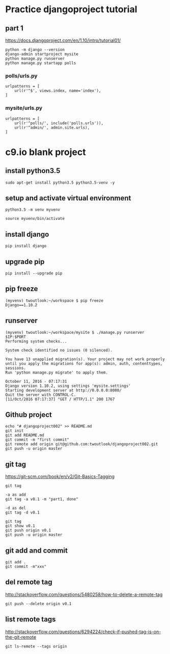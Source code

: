 # Practice djangoproject tutorial
## part 1
https://docs.djangoproject.com/en/1.10/intro/tutorial01/

    python -m django --version
    django-admin startproject mysite
    python manage.py runserver
    python manage.py startapp polls

### polls/urls.py
    urlpatterns = [
        url(r'^$', views.index, name='index'),
    ]

### mysite/urls.py
    urlpatterns = [
        url(r'^polls/', include('polls.urls')),
        url(r'^admin/', admin.site.urls),
    ]

# c9.io blank project
## install python3.5
    sudo apt-get install python3.5 python3.5-venv -y

## setup and activate virtual environment
    python3.5 -m venv myvenv
    
    source myvenv/bin/activate
    
## install django  
    pip install django
    
## upgrade pip
    pip install --upgrade pip

## pip freeze
    (myvenv) twoutlook:~/workspace $ pip freeze
    Django==1.10.2
    

## runserver
    (myvenv) twoutlook:~/workspace/mysite $ ./manage.py runserver $IP:$PORT                                     
    Performing system checks...
    
    System check identified no issues (0 silenced).
    
    You have 13 unapplied migration(s). Your project may not work properly until you apply the migrations for app(s): admin, auth, contenttypes, sessions.
    Run 'python manage.py migrate' to apply them.
    
    October 11, 2016 - 07:17:31
    Django version 1.10.2, using settings 'mysite.settings'
    Starting development server at http://0.0.0.0:8080/
    Quit the server with CONTROL-C.
    [11/Oct/2016 07:17:37] "GET / HTTP/1.1" 200 1767

## Github project
    echo "# djangoproject002" >> README.md
    git init
    git add README.md
    git commit -m "first commit"
    git remote add origin git@github.com:twoutlook/djangoproject002.git
    git push -u origin master

## git tag
https://git-scm.com/book/en/v2/Git-Basics-Tagging
    
    
    git tag
    
    -a as add
    git tag -a v0.1 -m "part1, done"
    
    -d as del
    git tag -d v0.1
    
    git tag
    git show v0.1
    git push origin v0.1    
    git push -u origin master

## git add and commit    
    git add .
    git commit -m"xxx"
    
## del remote tag    
http://stackoverflow.com/questions/5480258/how-to-delete-a-remote-tag    
    
    git push --delete origin v0.1
    
## list remote tags    
http://stackoverflow.com/questions/6294224/check-if-pushed-tag-is-on-the-git-remote

    git ls-remote --tags origin
    
    